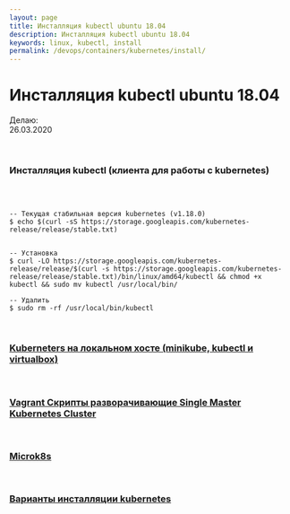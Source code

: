 ```yaml
---
layout: page
title: Инсталляция kubectl ubuntu 18.04
description: Инсталляция kubectl ubuntu 18.04
keywords: linux, kubectl, install
permalink: /devops/containers/kubernetes/install/
---
```


# Инсталляция kubectl ubuntu 18.04

Делаю:  
26.03.2020


<br/>

### Инсталляция kubectl (клиента для работы с kubernetes)

<br/>

```shell

-- Текущая стабильная версия kubernetes (v1.18.0)
$ echo $(curl -sS https://storage.googleapis.com/kubernetes-release/release/stable.txt)


-- Установка
$ curl -LO https://storage.googleapis.com/kubernetes-release/release/$(curl -s https://storage.googleapis.com/kubernetes-release/release/stable.txt)/bin/linux/amd64/kubectl && chmod +x kubectl && sudo mv kubectl /usr/local/bin/

-- Удалить
$ sudo rm -rf /usr/local/bin/kubectl

```

<br/>

### [Kuberneters на локальном хосте (minikube, kubectl и virtualbox)](/devops/containers/kubernetes/minikube/)

<br/>

### [Vagrant Скрипты разворачивающие Single Master Kubernetes Cluster](/devops/containers/kubernetes/kubeadm/prepared-cluster/)

<br/>

### [Microk8s](/devops/containers/kubernetes/microk8s/)

<br/>

### [Варианты инсталляции kubernetes](/devops/containers/kubernetes/install-types/)
